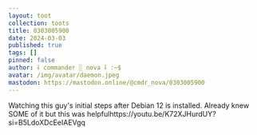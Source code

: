 ```yaml
---
layout: toot
collection: toots
title: 0303005900
date: 2024-03-03
published: true
tags: []
pinned: false
author: ⸸ commander ░ nova ⸸ :~$
avatar: /img/avatar/daemon.jpeg
mastodon: https://mastodon.online/@cmdr_nova/0303005900
---
```


Watching this guy's initial steps after Debian 12 is installed. Already knew SOME of it but this was helpfulhttps://youtu.be/K72XJHurdUY?si=B5LdoXDcEeIAEVgq
